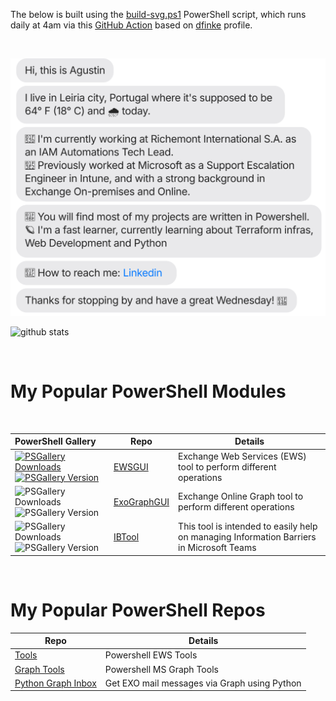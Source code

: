 The below is built using the [build-svg.ps1](https://github.com/drummerviking/drummerviking/blob/main/build-svg.ps1) PowerShell script, which runs daily at 4am via this [GitHub Action](https://github.com/drummerviking/drummerviking/blob/main/.github/workflows/readme.yml) based on [dfinke](https://github.com/dfinke) profile.

<br/>

![](./chat.svg)

![github stats](https://github-readme-stats.vercel.app/api?username=DrummerViking&show_icons=true&line_height=30&theme=shadow_blue)

<br/>

# My Popular PowerShell Modules
<br/>

|PowerShell Gallery|Repo|Details
| :--- | --- | --- |
|[![PSGallery Downloads](https://img.shields.io/powershellgallery/dt/EWSGUI.png?style=plastic&logo=powershell&label=Downloads)](https://www.powershellgallery.com/packages/EWSGUI) [![PSGallery Version](https://img.shields.io/powershellgallery/v/EWSGUI.png?style=plastic&logo=powershell&label=Version)](https://www.powershellgallery.com/packages/EWSGUI)|[EWSGUI](https://github.com/drummerviking/EWSGUI) | Exchange Web Services (EWS) tool to perform different operations
|![PSGallery Downloads](https://img.shields.io/powershellgallery/dt/ExoGraphGUI.png?style=plastic&logo=powershell&label=Downloads) ![PSGallery Version](https://img.shields.io/powershellgallery/v/ExoGraphGUI.png?style=plastic&logo=powershell&label=Version)|[ExoGraphGUI](https://github.com/drummerviking/ExoGraphGUI) | Exchange Online Graph tool to perform different operations
|![PSGallery Downloads](https://img.shields.io/powershellgallery/dt/IBTool.png?style=plastic&logo=powershell&label=Downloads) ![PSGallery Version](https://img.shields.io/powershellgallery/v/IBTool.png?style=plastic&logo=powershell&label=Version)|[IBTool](https://github.com/drummerviking/IBTool) | This tool is intended to easily help on managing Information Barriers in Microsoft Teams

<br/>

# My Popular PowerShell Repos

|Repo|Details
| --- | --- |
|[Tools](https://github.com/drummerviking/tools)| Powershell EWS Tools 
|[Graph Tools](https://github.com/drummerviking/GraphTools)| Powershell MS Graph Tools
|[Python Graph Inbox](https://github.com/DrummerViking/PyGraphInbox)|Get EXO mail messages via Graph using Python
